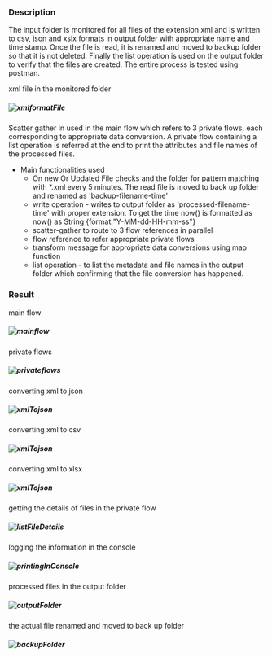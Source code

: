 ### Description

The input folder is monitored for all files of the extension xml and is written to csv, json and xslx formats in output folder with appropriate name and time stamp. Once the file is read, it is renamed and moved to backup folder so that it is not deleted. Finally the list operation is used on the output folder to verify that the files are created. The entire process is tested using postman.

xml file in the  monitored folder
##### ![xmlformatFile](https://github.com/jayashree-learnings/mulesoft-projects/blob/main/00_includes/proj-01/0-xmlFormatFile.PNG)  


Scatter gather in used in the main flow which refers to 3 private flows, each corresponding to appropriate data conversion. A private flow containing a list operation is referred at the end to print the attributes and file names of the processed files.  

- Main functionalities used 
   - On new Or Updated File checks and  the folder for pattern matching with *.xml every 5 minutes. The read file is moved to back up folder and renamed as 'backup-filename-time'  
   - write  operation - writes to output folder as 'processed-filename-time' with proper extension. To get the time now() is formatted as now() as String {format:"Y-MM-dd-HH-mm-ss"}
   - scatter-gather to route to 3 flow references in parallel
   - flow reference to refer appropriate private flows
   - transform message for appropriate data conversions using map function
   - list operation - to list the metadata and file names in the output folder which confirming that the file conversion has happened.

### Result

main flow  

##### ![mainflow](https://github.com/jayashree-learnings/mulesoft-projects/blob/main/00_includes/proj-01/01-MainFlow.png)  


private flows  

##### ![privateflows](https://github.com/jayashree-learnings/mulesoft-projects/blob/main/00_includes/proj-01/02-privateFlows.PNG)  

converting xml to json  

##### ![xmlTojson](https://github.com/jayashree-learnings/mulesoft-projects/blob/main/00_includes/proj-01/02a-xmlTojson.PNG)  


converting xml to csv  

##### ![xmlTojson](https://github.com/jayashree-learnings/mulesoft-projects/blob/main/00_includes/proj-01/02b-xmlTocsv.PNG)  


converting xml to xlsx  

##### ![xmlTojson](https://github.com/jayashree-learnings/mulesoft-projects/blob/main/00_includes/proj-01/02c-xmlToxlsx.PNG)  


getting the details of files in the private flow  

##### ![listFileDetails](https://github.com/jayashree-learnings/mulesoft-projects/blob/main/00_includes/proj-01/03a-list.PNG)  


logging the information in the console  

##### ![printingInConsole](https://github.com/jayashree-learnings/mulesoft-projects/blob/main/00_includes/proj-01/03b-attributesAndFileNames.PNG)  

processed files in the output folder  

##### ![outputFolder](https://github.com/jayashree-learnings/mulesoft-projects/blob/main/00_includes/proj-01/05-outputFolder.PNG)

the actual file renamed and moved to back up folder  

##### ![backupFolder](https://github.com/jayashree-learnings/mulesoft-projects/blob/main/00_includes/proj-01/04-backupFolder.PNG)
 
 
   
 




  
   














